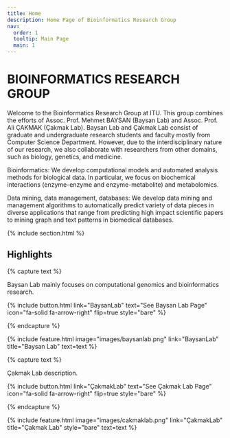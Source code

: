 ```yaml
---
title: Home
description: Home Page of Bioinformatics Research Group
nav:
  order: 1
  tooltip: Main Page
  main: 1
---
```


# BIOINFORMATICS RESEARCH GROUP

Welcome to the Bioinformatics Research Group at ITU. This group combines the efforts of Assoc. Prof. Mehmet BAYSAN (Baysan Lab) and Assoc. Prof. Ali ÇAKMAK (Çakmak Lab).  Baysan Lab and Çakmak Lab consist of graduate and undergraduate research students and faculty mostly from Computer Science Department. However, due to the interdisciplinary nature of our research, we also collaborate with researchers from other domains, such as biology, genetics, and medicine.

Bioinformatics: We develop computational models and automated analysis methods for biological data. In particular, we focus on biochemical interactions (enzyme-enzyme and enzyme-metabolite) and metabolomics.

Data mining, data management, databases: We develop data mining and management algorithms to automatically predict variety of data pieces in diverse applications that range from predicting high impact scientific papers to mining graph and text patterns in biomedical databases.

{% include section.html %}

## Highlights

{% capture text %}

Baysan Lab mainly focuses on computational genomics and bioinformatics research.

{%
  include button.html
  link="BaysanLab"
  text="See Baysan Lab Page"
  icon="fa-solid fa-arrow-right"
  flip=true
  style="bare"
%}

{% endcapture %}

{%
  include feature.html
  image="images/baysanlab.png"
  link="BaysanLab"
  title="Baysan Lab"
  text=text
%}

{% capture text %}

Çakmak Lab description.

{%
  include button.html
  link="ÇakmakLab"
  text="See Çakmak Lab Page"
  icon="fa-solid fa-arrow-right"
  flip=true
  style="bare"
%}

{% endcapture %}

{%
  include feature.html
  image="images/cakmaklab.png"
  link="ÇakmakLab"
  title="Çakmak Lab"
  style="bare"
  text=text
%}
